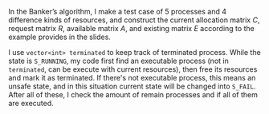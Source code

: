 In the Banker’s algorithm, I make a test case of 5 processes and 4 difference kinds of resources, and construct the current allocation matrix $C$, request matrix $R$, available matrix $A$, and existing matrix $E$ according to the example provides in the slides.



I use `vector<int> terminated` to keep track of terminated process. While the state is `S_RUNNING`, my code first find an executable process (not in `terminated`, can be execute with current resources), then free its resources and mark it as terminated. If there's not executable process, this means an unsafe state, and in this situation current state will be changed into `S_FAIL`. After all of these, I check the amount of remain processes and if all of them are executed.

